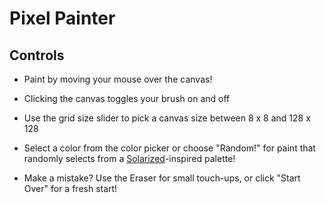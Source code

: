 # Pixel Painter

## Controls

- Paint by moving your mouse over the canvas!

- Clicking the canvas toggles your brush on and off

- Use the grid size slider to pick a canvas size between 8 x 8 and 128 x 128

- Select a color from the color picker or choose "Random!" for paint that randomly selects from a [Solarized](https://ethanschoonover.com/solarized/)-inspired palette!

- Make a mistake? Use the Eraser for small touch-ups, or click "Start Over" for a fresh start!

